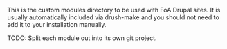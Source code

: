 This is the custom modules directory to be used with FoA Drupal sites. It
is usually automatically included via drush-make and you should not need to
add it to your installation manually.

TODO: Split each module out into its own git project.
